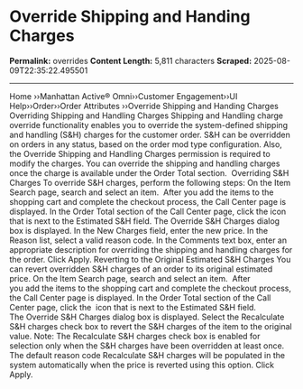 # Override Shipping and Handing Charges 

**Permalink:** overrides
**Content Length:** 5,811 characters
**Scraped:** 2025-08-09T22:35:22.495501

---

Home &rsaquo;&rsaquo;Manhattan Active® Omni&rsaquo;&rsaquo;Customer Engagement&rsaquo;&rsaquo;UI Help&rsaquo;&rsaquo;Order&rsaquo;&rsaquo;Order Attributes ››Override Shipping and Handing Charges Overriding Shipping and Handling Charges Shipping and Handling charge override functionality enables you to override the system-defined shipping and handling (S&amp;H) charges for the customer order. S&amp;H can be overridden on orders in any status, based on the order mod type configuration. Also, the Override Shipping and Handling Charges permission is required to modify the charges. You can override the shipping and handling charges once the charge is available under the Order Total section.&nbsp; Overriding S&amp;H Charges To override S&amp;H charges, perform the following steps: On the Item Search page,&nbsp;search and select an item.&nbsp; After you&nbsp;add&nbsp;the items to the shopping cart and complete the checkout process, the&nbsp;Call Center&nbsp;page is displayed. In the Order Total section of the Call Center&nbsp;page, click the icon that is next to the Estimated S&amp;H field. The&nbsp;Override S&amp;H Charges&nbsp;dialog box is displayed. In the&nbsp;New Charges&nbsp;field, enter the new price. In the Reason list, select a valid reason code. In the Comments text box, enter an appropriate description for overriding the shipping and handling charges for the order. Click&nbsp;Apply. Reverting to the Original Estimated S&amp;H Charges You can revert overridden S&amp;H charges of an order to its original estimated price. On the Item Search page,&nbsp;search and select an item.&nbsp; After you&nbsp;add&nbsp;the items to the shopping cart and complete the checkout process, the&nbsp;Call Center&nbsp;page is displayed. In the Order Total section of the Call Center&nbsp;page, click the&nbsp; icon that is next to the Estimated S&amp;H&nbsp;field. The&nbsp;Override S&amp;H Charges&nbsp;dialog box is displayed. Select the Recalculate S&amp;H charges check box to revert the S&amp;H charges of the item to the original value. Note: The Recalculate S&amp;H charges check box is enabled for selection only when the S&amp;H charges have been overridden at least once. The default reason code Recalculate S&amp;H charges will be populated in the system automatically when the price is reverted using this option. Click Apply.